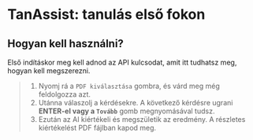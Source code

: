 # TanAssist: tanulás első fokon
## Hogyan kell használni?
Első indításkor meg kell adnod az API kulcsodat, amit itt tudhatsz meg, hogyan kell megszerezni.

> 1.  Nyomj rá a `PDF kiválasztása` gombra, és várd meg még feldolgozza azt.
> 2.  Utánna válaszolj a kérdésekre. A következő kérdésre ugrani **ENTER-el vagy a `Tovább`** gomb megnyomásával tudsz.
> 3.  Ezután az AI kiértékeli és megszületik az eredmény. A részletes kiértékelést PDF fájlban kapod meg.
